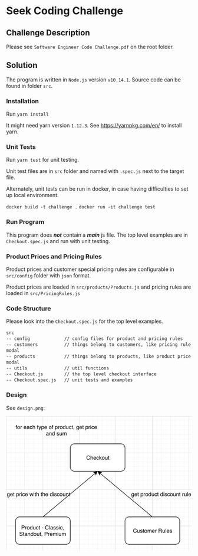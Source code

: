 # Seek Coding Challenge

## Challenge Description

Please see `Software Engineer Code Challenge.pdf` on the root folder.

## Solution

The program is written in `Node.js` version `v10.14.1`. Source code can be found in folder `src`.

### Installation

Run `yarn install`

It might need yarn version `1.12.3`. See https://yarnpkg.com/en/ to install yarn.

### Unit Tests

Run `yarn test` for unit testing.

Unit test files are in `src` folder and named with `.spec.js` next to the target file.

Alternately, unit tests can be run in docker, in case having difficulties to set up local environment.

`docker build -t challenge .`
`docker run -it challenge test`

### Run Program

This program does **_not_** contain a **_main_** js file. The top level examples are in `Checkout.spec.js` and run with unit testing.

### Product Prices and Pricing Rules

Product prices and customer special pricing rules are configurable in `src/config` folder with `json` format.

Product prices are loaded in `src/products/Products.js` and pricing rules are loaded in `src/PricingRules.js`

### Code Structure

Please look into the `Checkout.spec.js` for the top level examples.

```
src
-- config             // config files for product and pricing rules
-- customers          // things belong to customers, like pricing rule modal
-- products           // things belong to products, like product price modal
-- utils              // util functions
-- Checkout.js        // the top level checkout interface
-- Checkout.spec.js   // unit tests and examples
```

### Design

See `design.png`:

![alt text](./design.png 'design of models')
